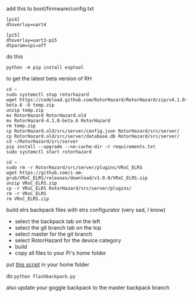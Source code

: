 add this to boot/firmware/config.txt

```
[pi4]
dtoverlay=uart4

[pi5]
dtoverlay=uart3-pi5
dtparam=spi=off
```

do this

```
python -m pip install esptool
```

to get the latest beta version of RH
```
cd ~
sudo systemctl stop rotorhazard
wget https://codeload.github.com/RotorHazard/RotorHazard/zip/v4.1.0-beta.6 -O temp.zip
unzip temp.zip
mv RotorHazard RotorHazard.old
mv RotorHazard-4.1.0-beta.6 RotorHazard
rm temp.zip
cp RotorHazard.old/src/server/config.json RotorHazard/src/server/
cp RotorHazard.old/src/server/database.db RotorHazard/src/server/
cd ~/RotorHazard/src/server
pip install --upgrade --no-cache-dir -r requirements.txt
sudo systemctl start rotorhazard
```

```
cd ~
sudo rm -r RotorHazard/src/server/plugins/VRxC_ELRS
wget https://github.com/i-am-grub/VRxC_ELRS/releases/download/v1.0.0/VRxC_ELRS.zip
unzip VRxC_ELRS.zip
cp -r VRxC_ELRS RotorHazard/src/server/plugins/
rm -r VRxC_ELRS
rm VRxC_ELRS.zip
```

build elrs backpack files with elrs configurator (very sad, I know)

- select the backpack tab on the left
- select the git branch tab on the top
- select master for the git branch
- select RotorHazard for the device category
- build
- copy all files to your Pi's home folder

put [this script](files/flashbackpack.py) in your home folder

do ```python flashbackpack.py```

also update your goggle backpack to the master backpack branch